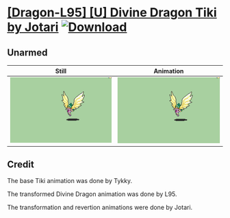 # [\[Dragon-L95\] \[U\] Divine Dragon Tiki by Jotari](./) [![Download](https://img.shields.io/badge/Download--red?style=social&logo=github)](https://minhaskamal.github.io/DownGit/#/home?url=https://github.com/Klokinator/FE-Repo/tree/main/Battle%20Animations%2FMonsters%20-%20Dragons%20and%20Special%2F%5BDragon-L95%5D%20%5BU%5D%20Divine%20Dragon%20Tiki%20by%20Jotari%2F8.%20Unarmed)

## Unarmed

| Still | Animation |
| :---: | :-------: |
| ![Unarmed still](./Unarmed_000.png) | ![Unarmed](./Unarmed.gif) |

## Credit

The base Tiki animation was done by Tykky.

The transformed Divine Dragon animation was done by L95. 

The transformation and revertion animations were done by Jotari.
